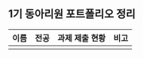 
## 1기 동아리원 포트폴리오 정리

| 이름 | 전공 | 과제 제출 현황 | 비고 |
| :---: | :---: | :---: | :---: |
| | | | |


<!--
과제 제출 현황은 각 스터디원 폴더 README.md(Assignment Submission Status)를 링크로 달아주세요
-->
